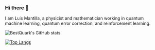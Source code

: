 ### Hi there 👋

I am Luis Mantilla, a physicist and mathematician working in quantum machine learning, quantum error correction, and reinforcement learning. 

![BestQuark's GitHub stats](https://github-readme-stats.vercel.app/api?username=BestQuark&count_private=true&show_icons=true&theme=radical)

[![Top Langs](https://github-readme-stats.vercel.app/api/top-langs/?username=BestQuark&layout=compact)](https://github.com/BestQuark/github-readme-stats)

<!--
**BestQuark/BestQuark** is a ✨ _special_ ✨ repository because its `README.md` (this file) appears on your GitHub profile.

Here are some ideas to get you started:

- 🔭 I’m currently working on ...
- 🌱 I’m currently learning ...
- 👯 I’m looking to collaborate on ...
- 🤔 I’m looking for help with ...
- 💬 Ask me about ...
- 📫 How to reach me: ...
- 😄 Pronouns: ...
- ⚡ Fun fact: ...
-->
